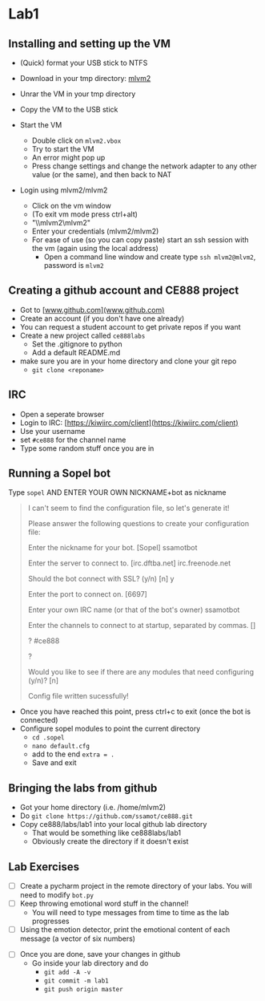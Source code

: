 # Lab1 

## Installing and setting up the VM 

* (Quick) format your USB stick to NTFS

* Download in your tmp directory: [mlvm2](https://drive.google.com/drive/folders/1SwdnpeJfjzUH7YDgwgrtDb7mve6d4zIe)
* Unrar the VM in your tmp directory
* Copy the VM to the USB stick
* Start the VM 
	* Double click on `mlvm2.vbox`
	* Try to start the VM 
	* An error might pop up
	* Press change settings and change the network adapter to any other value (or the same), and then back to NAT
* Login using mlvm2/mlvm2
	* Click on the vm window
	* (To exit vm mode press ctrl+alt)
	* "\\\\mlvm2\\mlvm2"
	* Enter your credentials (mlvm2/mlvm2)
	* For ease of use (so you can copy paste) start an ssh session with the vm (again using the local address)
		* Open a command line window and create type `ssh mlvm2@mlvm2`, password is `mlvm2`


## Creating a github account and CE888 project
* Got to [www.github.com](www.github.com)
* Create an account (if you don't have one already)
* You can request a student account to get private repos if you want
* Create a new project called `ce888labs`
	* Set the .gitignore to python
	* Add a default README.md
* make sure you are in your home directory and clone your git repo
	* `git clone <reponame>`


## IRC

* Open a seperate browser
* Login to IRC: [https://kiwiirc.com/client](https://kiwiirc.com/client)
* Use your username
* set `#ce888` for the channel name
* Type some random stuff once you are in
	


<!-- 
## Configuring the VM with extra packages



* Extra package installation
	* `sudo apt-get install enchant`
	

* Install NLTK - THIS IS ALLREADY DONE, DON'T DO IT
  *  `sudo pip install sopel`
  * ```sudo pip install nltk```
  * ```sudo python -m nltk.downloader -d /usr/local/share/nltk_data punkt```
  * ```sudo python -m nltk.downloader -d /usr/local/share/nltk_data wordnet```
  * ```sudo python -m nltk.downloader -d /usr/local/share/nltk_data averaged_perceptron_tagger```

 -->
## Running a Sopel bot

Type `sopel` AND ENTER YOUR OWN NICKNAME+bot as nickname
>    I can't seem to find the configuration file, so let's generate it!
>
>    Please answer the following questions to create your configuration file:
>
>
>    Enter the nickname for your bot. [Sopel] ssamotbot
>
>    Enter the server to connect to. [irc.dftba.net] irc.freenode.net
>
>    Should the bot connect with SSL? (y/n) [n] y
>
>    Enter the port to connect on. [6697]
>
>    Enter your own IRC name (or that of the bot's owner) ssamotbot
>
>    Enter the channels to connect to at startup, separated by commas. []
>
>    ? #ce888
>
>    ?
>
>    Would you like to see if there are any modules that need configuring (y/n)? [n]
>
>    Config file written sucessfully!


* Once you have reached this point, press ctrl+c to exit (once the bot is connected)
* Configure sopel modules to point the current directory
	* `cd .sopel`
	* `nano default.cfg`
	* add to the end `extra = .`
	* Save and exit 


## Bringing the labs from github
* Got your home directory (i.e. /home/mlvm2)
* Do `git clone https://github.com/ssamot/ce888.git`
* Copy ce888/labs/lab1 into your local github lab directory
	* That would be something like ce888labs/lab1
	* Obviously create the directory if it doesn't exist 


## Lab Exercises
- [ ] Create a pycharm project in the remote directory of your labs. You will need to modify `bot.py`
- [ ] Keep throwing emotional word stuff in the channel!
	* You will need to type messages from time to time as the lab progresses
- [ ] Using the emotion detector, print the emotional content of each message (a vector of six numbers) 
<!-- 	* Add the emotions for each message
	* Divide by the number of emotions by the number of messages received 
	* Also find the average of each emotion for each nick!
- [ ] Print the results every time a new comment is entered and it contains some new emotional information
- [ ] Find the rolling average for each emotion
	* Calculate rolling average as ``ave = ave + a * (emotion -ave)``
	* Set `a = 0.01`
	* Find the average emotion for each nick as well
 -->
- [ ] Once you are done, save your changes in github
	* Go inside your lab directory and do 
      * ``git add -A -v``
      * ``git commit -m lab1``
      * ``git push origin master``



